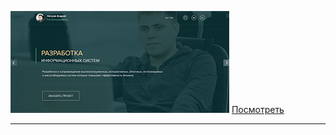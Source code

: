 
![mountains](resumeNA/images/photo_github.png "privew")                     [Посмотреть](https://kostasnegrov.github.io/resumeNA/ "Описание")

___
